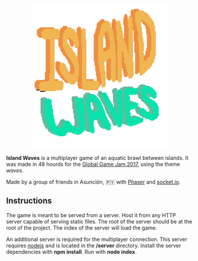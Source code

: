 <div align="center">
    <img src="src/graphics/logo.png"/>
</div>

**Island Waves** is a multiplayer game of an aquatic brawl between islands. It was made in 48 hourds for the [Global Game Jam 2017](http://globalgamejam.org/2017/games/island-waves-0), using the theme *waves*. 

Made by a group of friends in Asunción, 🇵🇾 with [Phaser](https://phaser.io/) and [socket.io](http://socket.io/).

## Instructions

The game is meant to be served from a server. Host it from any HTTP server capable of serving static files. The root of the server should be at the root of the project. The index of the server will load the game.

An additional server is required for the multiplayer connection. This server requires [nodejs](https://nodejs.org) and is located in the **/server** directory. Install the server dependencies with **npm install**. Run with **node index**.